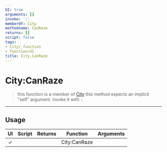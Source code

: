 ```yaml
---
UI: true
arguments: []
invoke: ':'
memberOf: City
methodname: CanRaze
returns: []
script: false
tags:
- City/_function
- function/UI
title: City.CanRaze
---
```

# City:CanRaze
> this function is a member of [City](civ-6/lua/City.md)
> this method expects an implicit "self" argument. invoke it with `:`
-----
## Usage
|  UI | Script | Returns | Function | Arguments |
|:---:|:------:|-------:|:--------:|:---------|
|✓| ||City:CanRaze||
